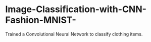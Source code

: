 # Image-Classification-with-CNN-Fashion-MNIST-
 Trained a Convolutional Neural Network to classify clothing items.
